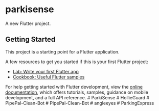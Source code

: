 # parkisense

A new Flutter project.

## Getting Started

This project is a starting point for a Flutter application.

A few resources to get you started if this is your first Flutter project:

- [Lab: Write your first Flutter app](https://docs.flutter.dev/get-started/codelab)
- [Cookbook: Useful Flutter samples](https://docs.flutter.dev/cookbook)

For help getting started with Flutter development, view the
[online documentation](https://docs.flutter.dev/), which offers tutorials,
samples, guidance on mobile development, and a full API reference.
#   P a r k i S e n s e  
 #   H o l l i e G u a r d  
 #   P i p e P a l - C l e a n - B o t  
 #   P i p e P a l - C l e a n - B o t  
 #   a n g l e e y e s  
 #   P a r k i n g E x p r e s s  
 